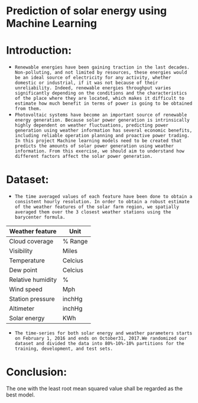 # Prediction of solar energy using Machine Learning 
 
# Introduction: 
* `Renewable energies have been gaining traction in the last decades. Non-polluting, and not limited by resources, these energies would be an ideal source of electricity for any activity, whether domestic or industrial, if it was not because of their unreliability. Indeed, renewable energies throughput varies significantly depending on the conditions and the characteristics of the place where they are located, which makes it difficult to estimate how much benefit in terms of power is going to be obtained from them.`
* `Photovoltaic systems have become an important source of renewable energy generation. Because solar power generation is intrinsically highly dependent on weather fluctuations, predicting power generation using weather information has several economic benefits, including reliable operation planning and proactive power trading. In this project Machine learning models need to be created that predicts the amounts of solar power generation using weather information. From this exercise, we should aim to understand how different factors affect the solar power generation.` 

# Dataset:
 * `The time averaged values of each feature have been done to obtain a consistent hourly resolution. In order to obtain a robust estimate of the weather features of the solar farm region, we spatially averaged them over the 3 closest weather stations using the barycenter formula.`
 
| Weather feature | Unit |
| --- | --- | 
|Cloud coverage | % Range | 
|Visibility | Miles |
|Temperature | Celcius | 
|Dew point | Celcius | 
|Relative humidity | % | 
|Wind speed | Mph | 
|Station pressure  | inchHg | 
|Altimeter | inchHg | 
|Solar energy | KWh | 

* `The time-series for both solar energy and weather parameters starts on February 1, 2016 and ends on October31, 2017.We randomized our dataset and divided the data into 80%-10%-10% partitions for the training, development, and test sets.`
 
# Conclusion:
The one with the least root mean squared value shall be regarded as the best model. 
